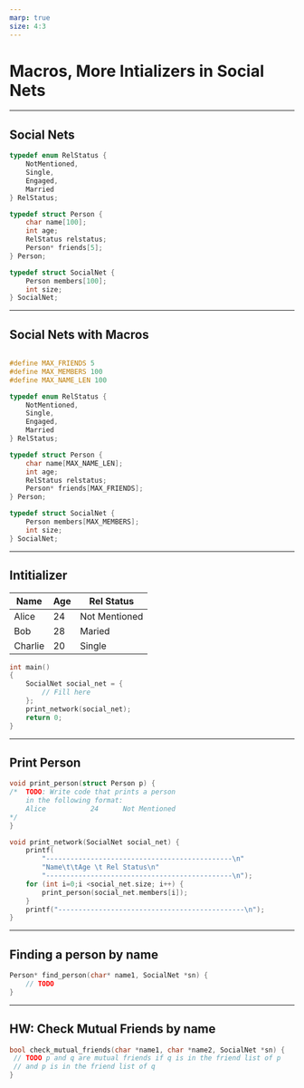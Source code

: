 ```yaml
---
marp: true
size: 4:3
---
```

# Macros, More Intializers in Social Nets


---
## Social Nets
```c
typedef enum RelStatus {
    NotMentioned,
    Single,
    Engaged,
    Married
} RelStatus;

typedef struct Person {
    char name[100];
    int age;
    RelStatus relstatus;
    Person* friends[5];
} Person;

typedef struct SocialNet {
    Person members[100];
    int size;
} SocialNet;
```
---

## Social Nets with Macros
```c

#define MAX_FRIENDS 5
#define MAX_MEMBERS 100
#define MAX_NAME_LEN 100

typedef enum RelStatus {
    NotMentioned,
    Single,
    Engaged,
    Married
} RelStatus;

typedef struct Person {
    char name[MAX_NAME_LEN];
    int age;
    RelStatus relstatus;
    Person* friends[MAX_FRIENDS];
} Person;

typedef struct SocialNet {
    Person members[MAX_MEMBERS];
    int size;
} SocialNet;
```

---
## Intitializer

| Name    | Age | Rel Status    |
|---------|-----|---------------|
| Alice   | 24  | Not Mentioned | 
| Bob     | 28  | Maried        | 
| Charlie | 20  | Single        | 


```c
int main()
{
    SocialNet social_net = {
        // Fill here
    };
    print_network(social_net);
    return 0;
}
```

---
## Print Person
```c
void print_person(struct Person p) {
/*  TODO: Write code that prints a person 
    in the following format:
    Alice           24      Not Mentioned
*/
}

void print_network(SocialNet social_net) {
    printf(
        "----------------------------------------------\n"
        "Name\t\tAge \t Rel Status\n"
        "----------------------------------------------\n");
    for (int i=0;i <social_net.size; i++) {
        print_person(social_net.members[i]);
    }
    printf("----------------------------------------------\n");
}
```
---
## Finding a person by name

```c
Person* find_person(char* name1, SocialNet *sn) {
    // TODO
}
```
---

## HW: Check Mutual Friends by name
```c
bool check_mutual_friends(char *name1, char *name2, SocialNet *sn) {
 // TODO p and q are mutual friends if q is in the friend list of p
 // and p is in the friend list of q
}
```